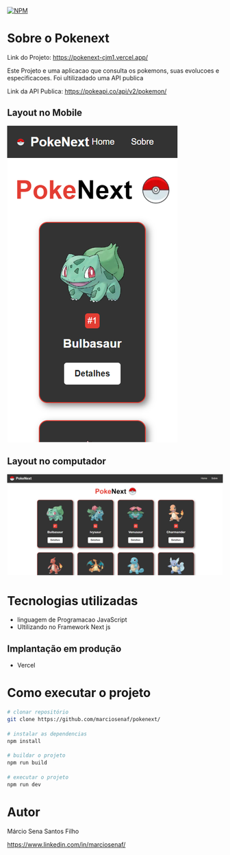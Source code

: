 [![NPM](https://img.shields.io/npm/l/react)](https://github.com/marciosenaf/pokenext/blob/main/LICENSE) 


# Sobre o Pokenext

Link do Projeto: https://pokenext-cjm1.vercel.app/

Este Projeto e uma aplicacao que consulta os pokemons, suas evolucoes e especificacoes. Foi ultilizadado uma API publica 

Link da API Publica: https://pokeapi.co/api/v2/pokemon/

## Layout no Mobile
![Mobile ](https://github.com/marciosenaf/pokenext/blob/main/public/images/mobile.readme.png)

## Layout no computador
![Web](https://github.com/marciosenaf/pokenext/blob/main/public/images/computer.readme.png)

# Tecnologias utilizadas

- linguagem de Programacao JavaScript 
- Ultilizando no Framework Next js

## Implantação em produção
- Vercel

# Como executar o projeto

```bash
# clonar repositório
git clone https://github.com/marciosenaf/pokenext/

# instalar as dependencias
npm install

# buildar o projeto
npm run build

# executar o projeto
npm run dev
```

# Autor

Márcio Sena Santos Filho

https://www.linkedin.com/in/marciosenaf/
